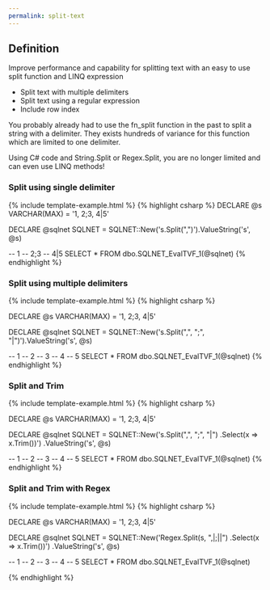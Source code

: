 ```yaml
---
permalink: split-text
---
```


## Definition

Improve performance and capability for splitting text with an easy to use split function and LINQ expression

- Split text with multiple delimiters
- Split text using a regular expression
- Include row index

You probably already had to use the fn_split function in the past to split a string with a delimiter. They exists hundreds of variance for this function which are limited to one delimiter.

Using C# code and String.Split or Regex.Split, you are no longer limited and can even use LINQ methods!

### Split using single delimiter

{% include template-example.html %} 
{% highlight csharp %}
DECLARE @s VARCHAR(MAX) = '1, 2;3, 4|5'

DECLARE @sqlnet SQLNET = SQLNET::New('s.Split(",")').ValueString('s', @s)

-- 1
-- 2;3
-- 4|5
SELECT  *
FROM    dbo.SQLNET_EvalTVF_1(@sqlnet)
{% endhighlight %}

### Split using multiple delimiters

{% include template-example.html %} 
{% highlight csharp %}

DECLARE @s VARCHAR(MAX) = '1, 2;3, 4|5'

DECLARE @sqlnet SQLNET = SQLNET::New('s.Split(",", ";", "|")').ValueString('s', @s)

-- 1
--  2
-- 3
--  4
-- 5
SELECT  *
FROM    dbo.SQLNET_EvalTVF_1(@sqlnet)
{% endhighlight %}

### Split and Trim

{% include template-example.html %} 
{% highlight csharp %}

DECLARE @s VARCHAR(MAX) = '1, 2;3, 4|5'

DECLARE @sqlnet SQLNET = SQLNET::New('s.Split(",", ";", "|")
                                       .Select(x => x.Trim())')
                                .ValueString('s', @s)

-- 1
-- 2
-- 3
-- 4
-- 5
SELECT  *
FROM    dbo.SQLNET_EvalTVF_1(@sqlnet)
{% endhighlight %}

### Split and Trim with Regex


{% include template-example.html %} 
{% highlight csharp %}

DECLARE @s VARCHAR(MAX) = '1, 2;3, 4|5'

DECLARE @sqlnet SQLNET = SQLNET::New('Regex.Split(s, ",|;|\|")
                                           .Select(x => x.Trim())')
                                .ValueString('s', @s)

-- 1
-- 2
-- 3
-- 4
-- 5
SELECT  *
FROM    dbo.SQLNET_EvalTVF_1(@sqlnet)

{% endhighlight %}
